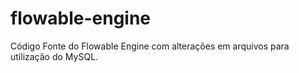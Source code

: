 # flowable-engine
Código Fonte do Flowable Engine com alterações em arquivos para utilização do MySQL.
